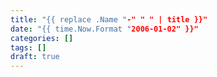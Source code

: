 ```yaml
---
title: "{{ replace .Name "-" " " | title }}"
date: "{{ time.Now.Format "2006-01-02" }}"
categories: []
tags: []
draft: true
---
```



<!--more-->
